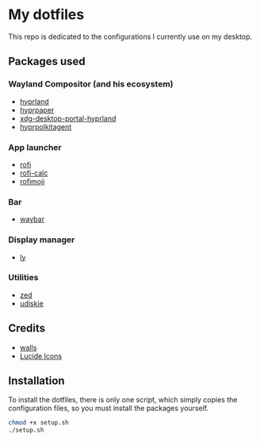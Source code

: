 # My dotfiles
This repo is dedicated to the configurations I currently use on my desktop.

## Packages used
### Wayland Compositor (and his ecosystem)
- [hyprland](https://archlinux.org/packages/extra/x86_64/hyprland/)
- [hyprpaper](https://archlinux.org/packages/extra/x86_64/hyprpaper/)
- [xdg-desktop-portal-hyprland](https://archlinux.org/packages/extra/x86_64/xdg-desktop-portal-hyprland/)
- [hyprpolkitagent](https://archlinux.org/packages/extra/x86_64/hyprpolkitagent/)

### App launcher
- [rofi](https://archlinux.org/packages/extra/x86_64/rofi/)
- [rofi-calc](https://archlinux.org/packages/extra/x86_64/rofi-calc/)
- [rofimoji](https://archlinux.org/packages/extra/any/rofimoji/)

### Bar
- [waybar](https://archlinux.org/packages/extra/x86_64/waybar/)

### Display manager
- [ly](https://archlinux.org/packages/extra/x86_64/ly/)

### Utilities
- [zed](https://archlinux.org/packages/extra/x86_64/zed/)
- [udiskie](https://archlinux.org/packages/extra/any/udiskie/)

## Credits
- [walls](https://github.com/dharmx/walls)
- [Lucide Icons](https://lucide.dev/)

## Installation
To install the dotfiles, there is only one script, which simply copies the configuration files, so you must install the packages yourself.

```sh
chmod +x setup.sh
./setup.sh
```
